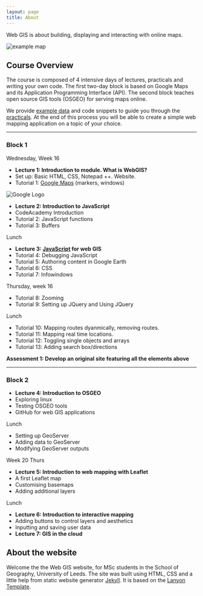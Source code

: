 ```yaml
---
layout: page
title: About
---
```


Web GIS is about building, displaying and interacting with
online maps.

![example map](http://geonode.org/static/img/hero_img.png)

## Course Overview

The course is composed of 4 intensive days of lectures, practicals
and writing your own code. The first two-day block is based
on Google Maps and its Application Programming Interface (API).
The second block teaches open source
GIS tools (OSGEO) for serving maps online.

We provide [example data](/webGIS/data.html) and code snippets to guide you
through the [practicals](/webGIS/practicals.html). At the end of this process
you will be able to create a simple web mapping application on a topic of your
choice.

---

### Block 1

Wednesday, Week 16

- **Lecture 1: Introduction to module. What is WebGIS?**
- Set up: Basic HTML, CSS, Notepad ++. Website.
- Tutorial 1: [Google Maps](https://developers.google.com/maps/) (markers, windows)

![Google Logo](https://developers.google.com/_static/fd384d45a8/images/developers-logo.svg)

- **Lecture 2: Introduction to JavaScript**
- CodeAcademy Introduction
- Tutorial 2: JavaScript functions
- Tutorial 3: Buffers

Lunch

- **Lecture 3: [JavaScript](http://www.codecademy.com/en/tracks/javascript) for web GIS**
- Tutorial 4: Debugging JavaScript
- Tutorial 5: Authoring content in Google Earth
- Tutorial 6: CSS
- Tutorial 7: Infowindows

Thursday, week 16

- Tutorial 8: Zooming
- Tutorial 9: Setting up JQuery and Using JQuery

Lunch

- Tutorial 10: Mapping routes dyanmically, removing routes.
- Tutorial 11: Mapping real time locations.
- Tutorial 12: Toggling single objects and arrays
- Tutorial 13: Adding search box/directions

**Assessment 1: Develop an original site featuring all the elements above**

<hr>

### Block 2

- **Lecture 4: Introduction to OSGEO**
- Exploring linux
- Testing OSGEO tools
- GitHub for web GIS applications

Lunch

  - Setting up GeoServer
  - Adding data to GeoServer
  - Modifying GeoServer outputs
  
Week 20 Thurs

- **Lecture 5: Introduction to web mapping with Leaflet**
- A first Leaflet map
- Customising basemaps
- Adding additional layers

Lunch

- **Lecture 6: Introduction to interactive mapping**
- Adding buttons to control layers and aesthetics
- Inputting and saving user data
- **Lecture 7: GIS in the cloud**

## About the website

<p class="message">
 Welcome the the Web GIS website, for MSc students in the School of Geography,
 University of Leeds. The site was built using HTML, CSS and a little
 help from static website generator
<a href="http://jekyllrb.com">Jekyll</a>.
 It is based on the
 <a href="https://github.com/poole/lanyon">Lanyon Template</a>.
</p>
